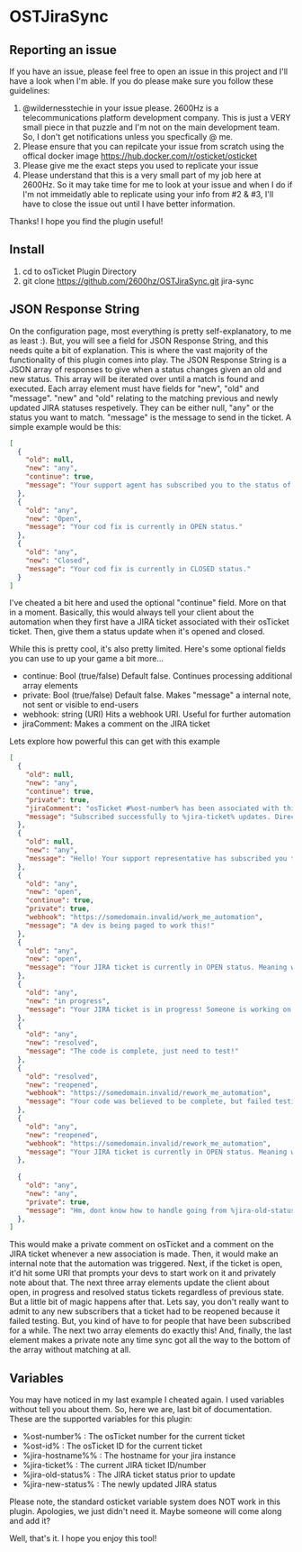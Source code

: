 # OSTJiraSync


## Reporting an issue
If you have an issue, please feel free to open an issue in this project and I'll have a look when I'm able. If you do please make sure you follow these guidelines:
1. @wildernesstechie in your issue please. 2600Hz is a telecommunications platform development company. This is just a VERY small piece in that puzzle and I'm not on the main development team. So, I don't get notifications unless you specfically @ me.
2. Please ensure that you can repilcate your issue from scratch using the offical docker image https://hub.docker.com/r/osticket/osticket
3. Please give me the exact steps you used to replicate your issue
4. Please understand that this is a very small part of my job here at 2600Hz. So it may take time for me to look at your issue and when I do if I'm not immeidatly able to replicate using your info from #2 & #3, I'll have to close the issue out until I have better information.

Thanks! I hope you find the plugin useful!

## Install

1. cd to osTicket Plugin Directory
2. git clone https://github.com/2600hz/OSTJiraSync.git jira-sync

## JSON Response String
On the configuration page, most everything is pretty self-explanatory, to me as least :). But, you will see a field for JSON Response String, and this needs quite a bit of explanation. This is where the vast majority of the functionality of this plugin comes into play. The JSON Response String is a JSON array of responses to give when a status changes given an old and new status. This array will be iterated over until a match is found and executed. Each array element must have fields for "new", "old" and "message". "new" and "old" relating to the matching previous and newly updated JIRA statuses respetively. They can be either null, "any" or the status you want to match. "message" is the message to send in the ticket. A simple example would be this:

``` json
[
  {
    "old": null,
    "new": "any",
    "continue": true,
    "message": "Your support agent has subscribed you to the status of a code fix. You will receive automated messages as it progresses."
  },
  {
    "old": "any",
    "new": "Open",
    "message": "Your cod fix is currently in OPEN status."
  },
  {
    "old": "any",
    "new": "Closed",
    "message": "Your cod fix is currently in CLOSED status."
  }
]
```
I've cheated a bit here and used the optional "continue" field. More on that in a moment. Basically, this would always tell your client about the automation when they first have a JIRA ticket associated with their osTicket ticket. Then, give them a status update when it's opened and closed.

While this is pretty cool, it's also pretty limited. Here's some optional fields you can use to up your game a bit more...

* continue: Bool (true/false) Default false. Continues processing additional array elements
* private: Bool (true/false) Default false. Makes "message" a internal note, not sent or visible to end-users
* webhook: string (URI) Hits a webhook URI. Useful for further automation
* jiraComment: Makes a comment on the JIRA ticket

Lets explore how powerful this can get with this example

``` json
[
  {
    "old": null,
    "new": "any",
    "continue": true,
    "private": true,
    "jiraComment": "osTicket #%ost-number% has been associated with this JIRA ticket. https://ost_install/scp/tickets.php?id=%ost-id%",
    "message": "Subscribed successfully to %jira-ticket% updates. Direct link to JIRA ticket: %jira-hostname%/browse/%jira-ticket%"
  },
  {
    "old": null,
    "new": "any",
    "message": "Hello! Your support representative has subscribed you to updates from a JIRA ticket. Look out for updates!"
  },
  {
    "old": "any",
    "new": "open",
    "continue": true,
    "private": true,
    "webhook": "https://somedomain.invalid/work_me_automation",
    "message": "A dev is being paged to work this!"
  },
  {
    "old": "any",
    "new": "open",
    "message": "Your JIRA ticket is currently in OPEN status. Meaning we are going to work it, but no one has started working it quite yet."
  },
  {
    "old": "any",
    "new": "in progress",
    "message": "Your JIRA ticket is in progress! Someone is working on the code now!"
  },
  {
    "old": "any",
    "new": "resolved",
    "message": "The code is complete, just need to test!"
  },
  {
    "old": "resolved",
    "new": "reopened",
    "webhook": "https://somedomain.invalid/rework_me_automation",
    "message": "Your code was believed to be complete, but failed testing. Sorry, we will update you asap."
  },
  {
    "old": "any",
    "new": "reopened",
    "webhook": "https://somedomain.invalid/rework_me_automation",
    "message": "Your JIRA ticket is currently in OPEN status. Meaning we are going to work it, but no one has started working it quite yet."
  },
  
  {
    "old": "any",
    "new": "any",
    "private": true,
    "message": "Hm, dont know how to handle going from %jira-old-status% status to %jira-old-status% status"
  },
]
```

This would make a private comment on osTicket and a comment on the JIRA ticket whenever a new association is made. Then, it would make an internal note that the automation was triggered. Next, if the ticket is open, it'd hit some URI that prompts your devs to start work on it and privately note about that. The next three array elements update the client about open, in progress and resolved status tickets regardless of previous state. But a little bit of magic happens after that. Lets say, you don't really want to admit to any new subscribers that a ticket had to be reopened because it failed testing. But, you kind of have to for people that have been subscribed for a while. The next two array elements do exactly this! And, finally, the last element makes a private note any time sync got all the way to the bottom of the array without matching at all.

## Variables
You may have noticed in my last example I cheated again. I used variables without tell you about them. So, here we are, last bit of documentation. These are the supported variables for this plugin:

* %ost-number% : The osTicket number for the current ticket
* %ost-id% : The osTicket ID for the current ticket
* %jira-hostname%% : The hostname for your jira instance
* %jira-ticket% : The current JIRA ticket ID/number
* %jira-old-status% : The JIRA ticket status prior to update
* %jira-new-status% : The newly updated JIRA status

Please note, the standard osticket variable system does NOT work in this plugin. Apologies, we just didn't need it. Maybe someone will come along and add it?

Well, that's it. I hope you enjoy this tool!
